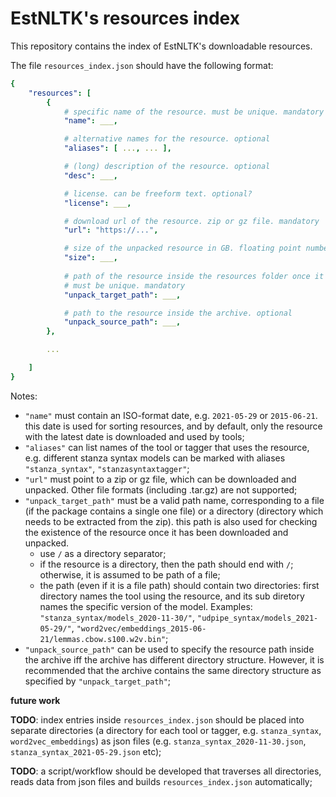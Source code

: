 # EstNLTK's resources index

This repository contains the index of EstNLTK's downloadable resources.

The file `resources_index.json` should have the following format:

```yaml
{
    "resources": [
        {
            # specific name of the resource. must be unique. mandatory
            "name": ___,

            # alternative names for the resource. optional
            "aliases": [ ..., ... ], 

            # (long) description of the resource. optional
            "desc": ___,

            # license. can be freeform text. optional?
            "license": ___, 

            # download url of the resource. zip or gz file. mandatory
            "url": "https://...", 

            # size of the unpacked resource in GB. floating point number. optional.
            "size": ___,
          
            # path of the resource inside the resources folder once it has been unpacked. 
            # must be unique. mandatory
            "unpack_target_path": ___, 

            # path to the resource inside the archive. optional
            "unpack_source_path": ___, 
        },

        ...

    ]
}
``` 

Notes:

* `"name"` must contain an ISO-format date, e.g. `2021-05-29` or `2015-06-21`. this date is used for sorting resources, and by default, only the resource with the latest date is downloaded and used by tools;
* `"aliases"` can list names of the tool or tagger that uses the resource, e.g. different stanza syntax models can be marked with aliases `"stanza_syntax"`, `"stanzasyntaxtagger"`;  
* `"url"` must point to a zip or gz file, which can be downloaded and unpacked. Other file formats (including .tar.gz) are not supported;
* `"unpack_target_path"` must be a valid path name, corresponding to a file (if the package contains a single one file) or a directory (directory which needs to be extracted from the zip). this path is also used for checking the existence of the resource once it has been downloaded and unpacked. 
	* use `/` as a directory separator;
	* if the resource is a directory, then the path should end with `/`; otherwise, it is assumed to be path of a file;
	* the path (even if it is a file path) should contain two directories: first directory names the tool using the resource, and its sub diretory names the specific version of the model. Examples: `"stanza_syntax/models_2020-11-30/"`, `"udpipe_syntax/models_2021-05-29/"`, `"word2vec/embeddings_2015-06-21/lemmas.cbow.s100.w2v.bin"`;
* `"unpack_source_path"` can be used to specify the resource path inside the archive iff the archive has different directory structure. However, it is recommended that the archive contains the same directory structure as  specified by `"unpack_target_path"`;


**future work**

**TODO**: index entries inside `resources_index.json` should be placed into separate directories (a directory for each tool or tagger, e.g. `stanza_syntax`, `word2vec_embeddings`) as json files (e.g. `stanza_syntax_2020-11-30.json`, `stanza_syntax_2021-05-29.json` etc);

**TODO**: a script/workflow should be developed that traverses all directories, reads data from json files and builds `resources_index.json` automatically;
